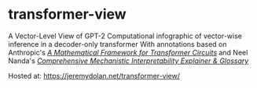 # transformer-view
A Vector-Level View of GPT-2
Computational infographic of vector-wise inference in a decoder-only transformer
With annotations based on Anthropic's <i><a href="https://transformer-circuits.pub/2021/framework/">A Mathematical Framework for Transformer Circuits</a></i>
and Neel Nanda's <i><a href="https://dynalist.io/d/n2ZWtnoYHrU1s4vnFSAQ519J">Comprehensive Mechanistic Interpretability Explainer & Glossary</a></i>

Hosted at: <a href="https://jeremydolan.net/transformer-view/">https://jeremydolan.net/transformer-view/</a>
